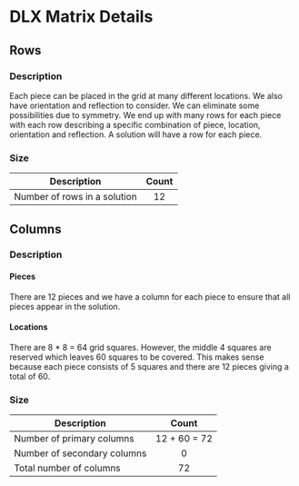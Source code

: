 # DLX Matrix Details

## Rows

### Description

Each piece can be placed in the grid at many different locations. We also have orientation and reflection
to consider. We can eliminate some possibilities due to symmetry. We end up with many rows for each piece
with each row describing a specific combination of piece, location, orientation and reflection. A solution
will have a row for each piece.

### Size

| Description | Count |
| --- | :-: |
| Number of rows in a solution | 12 |

## Columns

### Description

#### Pieces

There are 12 pieces and we have a column for each piece to ensure that all pieces appear in the solution.

#### Locations

There are 8 * 8 = 64 grid squares. However, the middle 4 squares are reserved which leaves 60 squares
to be covered. This makes sense because each piece consists of 5 squares and there are 12 pieces giving
a total of 60.

### Size

| Description | Count |
| --- | :-: |
| Number of primary columns | 12 + 60 = 72 |
| Number of secondary columns | 0 |
| Total number of columns | 72 |
